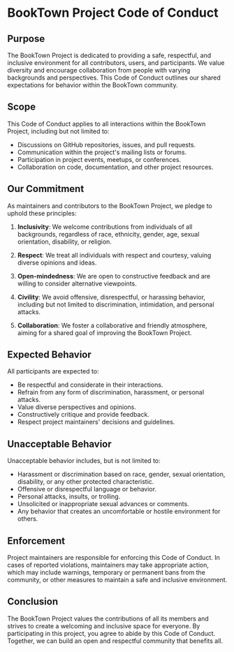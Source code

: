 # BookTown Project Code of Conduct

## Purpose

The BookTown Project is dedicated to providing a safe, respectful, and inclusive environment for all contributors, users, and participants. We value diversity and encourage collaboration from people with varying backgrounds and perspectives. This Code of Conduct outlines our shared expectations for behavior within the BookTown community.

## Scope

This Code of Conduct applies to all interactions within the BookTown Project, including but not limited to:

- Discussions on GitHub repositories, issues, and pull requests.
- Communication within the project's mailing lists or forums.
- Participation in project events, meetups, or conferences.
- Collaboration on code, documentation, and other project resources.

## Our Commitment

As maintainers and contributors to the BookTown Project, we pledge to uphold these principles:

1. **Inclusivity**: We welcome contributions from individuals of all backgrounds, regardless of race, ethnicity, gender, age, sexual orientation, disability, or religion.

2. **Respect**: We treat all individuals with respect and courtesy, valuing diverse opinions and ideas.

3. **Open-mindedness**: We are open to constructive feedback and are willing to consider alternative viewpoints.

4. **Civility**: We avoid offensive, disrespectful, or harassing behavior, including but not limited to discrimination, intimidation, and personal attacks.

5. **Collaboration**: We foster a collaborative and friendly atmosphere, aiming for a shared goal of improving the BookTown Project.

## Expected Behavior

All participants are expected to:

- Be respectful and considerate in their interactions.
- Refrain from any form of discrimination, harassment, or personal attacks.
- Value diverse perspectives and opinions.
- Constructively critique and provide feedback.
- Respect project maintainers' decisions and guidelines.

## Unacceptable Behavior

Unacceptable behavior includes, but is not limited to:

- Harassment or discrimination based on race, gender, sexual orientation, disability, or any other protected characteristic.
- Offensive or disrespectful language or behavior.
- Personal attacks, insults, or trolling.
- Unsolicited or inappropriate sexual advances or comments.
- Any behavior that creates an uncomfortable or hostile environment for others.

## Enforcement

Project maintainers are responsible for enforcing this Code of Conduct. In cases of reported violations, maintainers may take appropriate action, which may include warnings, temporary or permanent bans from the community, or other measures to maintain a safe and inclusive environment.

## Conclusion

The BookTown Project values the contributions of all its members and strives to create a welcoming and inclusive space for everyone. By participating in this project, you agree to abide by this Code of Conduct. Together, we can build an open and respectful community that benefits all.
